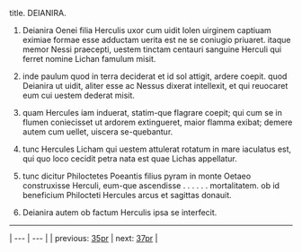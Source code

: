 title. DEIANIRA.



1. Deianira Oenei filia Herculis uxor cum uidit Iolen uirginem captiuam eximiae formae esse adductam uerita est ne se coniugio priuaret. itaque memor Nessi praecepti, uestem tinctam centauri sanguine Herculi qui ferret nomine Lichan famulum misit.



2. inde paulum quod in terra deciderat et id sol attigit, ardere coepit. quod Deianira ut uidit, aliter esse ac Nessus dixerat intellexit, et qui reuocaret eum cui uestem dederat misit.



3. quam Hercules iam induerat, statim-que flagrare coepit; qui cum se in flumen coniecisset ut ardorem extingueret, maior flamma exibat; demere autem cum uellet, uiscera se-quebantur.



4. tunc Hercules Licham qui uestem attulerat rotatum in mare iaculatus est, qui quo loco cecidit petra nata est quae Lichas appellatur.



5. tunc dicitur Philoctetes Poeantis filius pyram in monte Oetaeo construxisse Herculi, eum-que ascendisse . . . . . . mortalitatem. ob id beneficium Philocteti Hercules arcus et sagittas donauit.



6. Deianira autem ob factum Herculis ipsa se interfecit.



---

| --- | --- |
| previous: [35pr](../35pr/) | next: [37pr](../37pr/) |